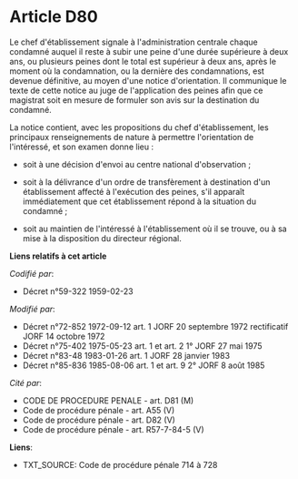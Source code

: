 # Article D80

Le chef d'établissement signale à l'administration centrale chaque condamné auquel il reste à subir une peine d'une durée
supérieure à deux ans, ou plusieurs peines dont le total est supérieur à deux ans, après le moment où la condamnation, ou la
dernière des condamnations, est devenue définitive, au moyen d'une notice d'orientation. Il communique le texte de cette
notice au juge de l'application des peines afin que ce magistrat soit en mesure de formuler son avis sur la destination du
condamné.

La notice contient, avec les propositions du chef d'établissement, les principaux renseignements de nature à permettre
l'orientation de l'intéressé, et son examen donne lieu :

- soit à une décision d'envoi au centre national d'observation ;

- soit à la délivrance d'un ordre de transfèrement à destination d'un établissement affecté à l'exécution des peines, s'il
apparaît immédiatement que cet établissement répond à la situation du condamné ;

- soit au maintien de l'intéressé à l'établissement où il se trouve, ou à sa mise à la disposition du directeur régional.

**Liens relatifs à cet article**

_Codifié par_:

  - Décret n°59-322 1959-02-23

_Modifié par_:

  - Décret n°72-852 1972-09-12 art. 1 JORF 20 septembre 1972 rectificatif JORF 14 octobre 1972
  - Décret n°75-402 1975-05-23 art. 1 et art. 2 1° JORF 27 mai 1975
  - Décret n°83-48 1983-01-26 art. 1 JORF 28 janvier 1983
  - Décret n°85-836 1985-08-06 art. 1 et art. 9 2° JORF 8 août 1985

_Cité par_:

  - CODE DE PROCEDURE PENALE - art. D81 (M)
  - Code de procédure pénale - art. A55 (V)
  - Code de procédure pénale - art. D82 (V)
  - Code de procédure pénale - art. R57-7-84-5 (V)

**Liens**:

  - TXT_SOURCE: Code de procédure pénale 714 à 728
